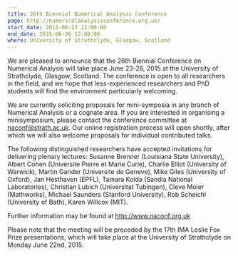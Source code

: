 ```yaml
---
title: 26th Biennial Numerical Analysis Conference
page: http://numericalanalysisconference.org.uk/
start_date: 2015-06-23 12:00:00
end_date: 2015-06-26 12:00:00
where: University of Strathclyde, Glasgow, Scotland
---
```


We are pleased to announce that the 26th Biennial Conference on
Numerical Analysis will take place June 23-26, 2015 at the University
of Strathclyde, Glasgow, Scotland. The conference is open to all
researchers in the field, and we hope that less-experienced
researchers and PhD students will find the environment particularly
welcoming.

We are currently soliciting proposals for mini-symposia in any branch
of Numerical Analysis or a cognate area. If you are interested in
organising a minisymposium, please contact the conference committee at
naconf@strath.ac.uk. Our online registration process will open
shortly, after which we will also welcome proposals for individual
contributed talks.

The following distinguished researchers have accepted invitations for
delivering plenary lectures: Susanne Brenner (Louisiana State
University), Albert Cohen (Universite Pierre et Marie Curie), Charlie
Elliot (University of Warwick), Martin Gander (Universite de Geneve),
Mike Giles (University of Oxford), Jan Hesthaven (EPFL), Tamara Kolda
(Sandia National Laboratories), Christian Lubich (Universitat
Tubingen), Cleve Moler (Mathworks), Michael Saunders (Stanford
University), Rob Scheichl (University of Bath), Karen Willcox (MIT).

Further information may be found at http://www.naconf.org.uk

Please note that the meeting will be preceded by the 17th IMA Leslie
Fox Prize presentations, which will take place at the University of
Strathclyde on Monday June 22nd, 2015.
